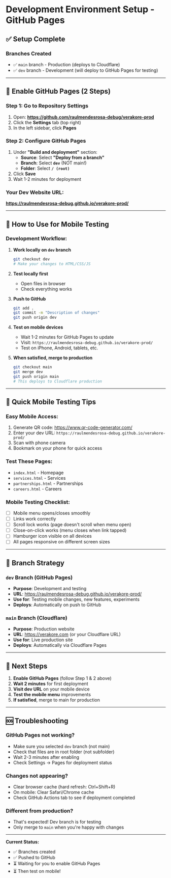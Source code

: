 # Development Environment Setup - GitHub Pages

## ✅ Setup Complete

### Branches Created
- ✅ `main` branch - Production (deploys to Cloudflare)
- ✅ `dev` branch - Development (will deploy to GitHub Pages for testing)

---

## 🚀 Enable GitHub Pages (2 Steps)

### Step 1: Go to Repository Settings
1. Open: **https://github.com/raulmendesrosa-debug/verakore-prod**
2. Click the **Settings** tab (top right)
3. In the left sidebar, click **Pages**

### Step 2: Configure GitHub Pages
1. Under **"Build and deployment"** section:
   - **Source**: Select **"Deploy from a branch"**
   - **Branch**: Select **`dev`** (NOT main!)
   - **Folder**: Select **`/ (root)`**
2. Click **Save**
3. Wait 1-2 minutes for deployment

### Your Dev Website URL:
**https://raulmendesrosa-debug.github.io/verakore-prod/**

---

## 📱 How to Use for Mobile Testing

### Development Workflow:
1. **Work locally on `dev` branch**
   ```bash
   git checkout dev
   # Make your changes to HTML/CSS/JS
   ```

2. **Test locally first**
   - Open files in browser
   - Check everything works

3. **Push to GitHub**
   ```bash
   git add .
   git commit -m "Description of changes"
   git push origin dev
   ```

4. **Test on mobile devices**
   - Wait 1-2 minutes for GitHub Pages to update
   - Visit: `https://raulmendesrosa-debug.github.io/verakore-prod/`
   - Test on iPhone, Android, tablets, etc.

5. **When satisfied, merge to production**
   ```bash
   git checkout main
   git merge dev
   git push origin main
   # This deploys to Cloudflare production
   ```

---

## 🎯 Quick Mobile Testing Tips

### Easy Mobile Access:
1. Generate QR code: https://www.qr-code-generator.com/
2. Enter your dev URL: `https://raulmendesrosa-debug.github.io/verakore-prod/`
3. Scan with phone camera
4. Bookmark on your phone for quick access

### Test These Pages:
- `index.html` - Homepage
- `services.html` - Services
- `partnerships.html` - Partnerships
- `careers.html` - Careers

### Mobile Testing Checklist:
- [ ] Mobile menu opens/closes smoothly
- [ ] Links work correctly
- [ ] Scroll lock works (page doesn't scroll when menu open)
- [ ] Close-on-click works (menu closes when link tapped)
- [ ] Hamburger icon visible on all devices
- [ ] All pages responsive on different screen sizes

---

## 🔄 Branch Strategy

### `dev` Branch (GitHub Pages)
- **Purpose**: Development and testing
- **URL**: https://raulmendesrosa-debug.github.io/verakore-prod/
- **Use for**: Testing mobile changes, new features, experiments
- **Deploys**: Automatically on push to GitHub

### `main` Branch (Cloudflare)
- **Purpose**: Production website
- **URL**: https://verakore.com (or your Cloudflare URL)
- **Use for**: Live production site
- **Deploys**: Automatically via Cloudflare Pages

---

## 📝 Next Steps

1. **Enable GitHub Pages** (follow Step 1 & 2 above)
2. **Wait 2 minutes** for first deployment
3. **Visit dev URL** on your mobile device
4. **Test the mobile menu** improvements
5. **If satisfied**, merge to main for production

---

## 🆘 Troubleshooting

### GitHub Pages not working?
- Make sure you selected `dev` branch (not main)
- Check that files are in root folder (not subfolder)
- Wait 2-3 minutes after enabling
- Check Settings → Pages for deployment status

### Changes not appearing?
- Clear browser cache (hard refresh: Ctrl+Shift+R)
- On mobile: Clear Safari/Chrome cache
- Check GitHub Actions tab to see if deployment completed

### Different from production?
- That's expected! Dev branch is for testing
- Only merge to `main` when you're happy with changes

---

**Current Status:**
- ✅ Branches created
- ✅ Pushed to GitHub
- ⏳ Waiting for you to enable GitHub Pages
- ⏳ Then test on mobile!


